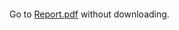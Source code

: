 <object data="https://uit-anhvuk13.github.io/uit.nt230.labs/lab2/Report_Lab2.pdf" type="application/pdf">
    <embed src="https://uit-anhvuk13.github.io/uit.nt230.labs/lab2/Report_Lab2.pdf" type="application/pdf">
        <p>Go to <a href="https://uit-anhvuk13.github.io/uit.nt230.labs/lab2/Report_Lab2.pdf">Report.pdf</a> without downloading.</p>
    </embed>
</object>
